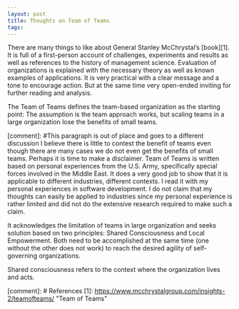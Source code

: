```yaml
---
layout: post
title: Thoughts on Team of Teams
tags: 
---
```


There are many things to like about General Stanley McChrystal’s [book][1]. It is full of a first-person account of challenges, experiments and results as well as references to the history of management science. Evaluation of organizations is explained with the necessary theory as well as known examples of applications. It is very practical with a clear message and a tone to encourage action. But at the same time very open-ended inviting for further reading and analysis.

The Team of Teams defines the team-based organization as the starting point: The assumption is the team approach works, but scaling teams in a large organization lose the benefits of small teams.

[comment]: #This paragraph is out of place and goes to a different discussion I believe there is little to contest the benefit of teams even though there are many cases we do not even get the benefits of small teams. Perhaps it is time to make a disclaimer. Team of Teams is written based on personal experiences from the U.S. Army, specifically special forces involved in the Middle East. It does a very good job to show that it is applicable to different industries, different contexts. I read it with my personal experiences in software development. I do not claim that my thoughts can easily be applied to industries since my personal experience is rather limited and did not do the extensive research required to make such a claim.

It acknowledges the limitation of teams in large organization and seeks solution based on two principles: Shared Consciousness and  Local Empowerment. Both need to be accomplished at the same time (one without the other does not work) to reach the desired agility of self-governing organizations.

Shared consciousness refers to the context where the organization lives and acts.

[comment]: # References
[1]: https://www.mcchrystalgroup.com/insights-2/teamofteams/ "Team of Teams"
